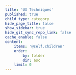 ```yaml
---
title: 'UX Techniques'
published: true
child_type: category
hide_page_title: false
show_sidebar: true
hide_git_sync_repo_link: false
cache_enable: false
content:
    items: '@self.children'
    order:
        by: folder
        dir: asc
    limit: 0
---
```

